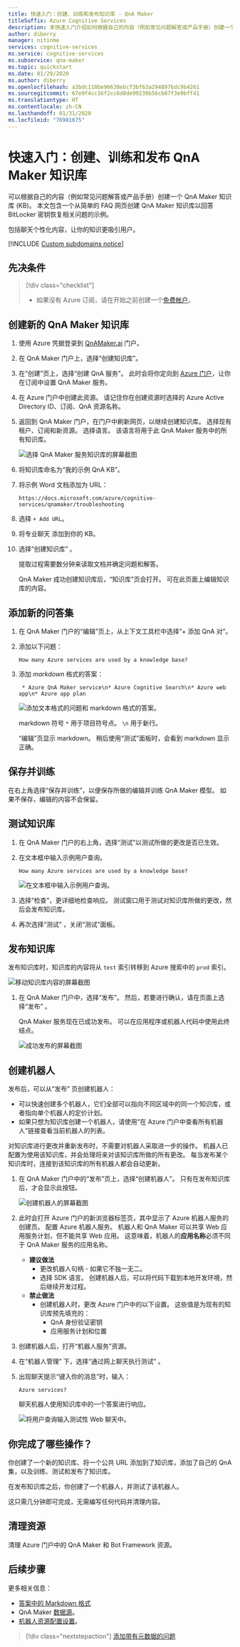 ```yaml
---
title: 快速入门：创建、训练和发布知识库 - QnA Maker
titleSuffix: Azure Cognitive Services
description: 本快速入门介绍如何根据自己的内容（例如常见问题解答或产品手册）创建一个 QnA Maker 知识库 (KB)。 此示例中的 QnA Maker 知识库根据一个简单的 FAQ 网页创建，该网页解答有关 BitLocker 密钥恢复的问题。
author: diberry
manager: nitinme
services: cognitive-services
ms.service: cognitive-services
ms.subservice: qna-maker
ms.topic: quickstart
ms.date: 01/29/2020
ms.author: diberry
ms.openlocfilehash: a3bdc118be96630ebcf3bf63a2948976dc9b4261
ms.sourcegitcommit: 67e9f4cc16f2cc6d8de99239b56cb87f3e9bff41
ms.translationtype: HT
ms.contentlocale: zh-CN
ms.lasthandoff: 01/31/2020
ms.locfileid: "76901675"
---
```

# <a name="quickstart-create-train-and-publish-your-qna-maker-knowledge-base"></a>快速入门：创建、训练和发布 QnA Maker 知识库

可以根据自己的内容（例如常见问题解答或产品手册）创建一个 QnA Maker 知识库 (KB)。 本文包含一个从简单的 FAQ 网页创建 QnA Maker 知识库以回答 BitLocker 密钥恢复相关问题的示例。

包括聊天个性化内容，让你的知识更吸引用户。

[!INCLUDE [Custom subdomains notice](../../../../includes/cognitive-services-custom-subdomains-note.md)]

## <a name="prerequisite"></a>先决条件

> [!div class="checklist"]
> * 如果没有 Azure 订阅，请在开始之前创建一个[免费帐户](https://azure.microsoft.com/free/?WT.mc_id=A261C142F)。

## <a name="create-a-new-qna-maker-knowledge-base"></a>创建新的 QnA Maker 知识库

1. 使用 Azure 凭据登录到 [QnAMaker.ai](https://QnAMaker.ai) 门户。

1. 在 QnA Maker 门户上，选择“创建知识库”。 

1. 在“创建”页上，选择“创建 QnA 服务”。   此时会将你定向到 [Azure 门户](https://ms.portal.azure.com/#create/Microsoft.CognitiveServicesQnAMaker)，让你在订阅中设置 QnA Maker 服务。

1. 在 Azure 门户中创建此资源。 请记住你在创建资源时选择的 Azure Active Directory ID、订阅、QnA 资源名称。
1. 返回到 QnA Maker 门户，在门户中刷新网页，以继续创建知识库。 选择现有租户、订阅和新资源。 选择语言。 该语言将用于此 QnA Maker 服务中的所有知识库。

   ![选择 QnA Maker 服务知识库的屏幕截图](../media/qnamaker-quickstart-kb/qnaservice-selection.png)

1. 将知识库命名为“我的示例 QnA KB”。 

1. 将示例 Word 文档添加为 URL：

    `https://docs.microsoft.com/azure/cognitive-services/qnamaker/troubleshooting`

1. 选择 `+ Add URL`。

1. 将专业聊天  添加到你的 KB。

1. 选择“创建知识库”  。

    提取过程需要数分钟来读取文档并确定问题和解答。

    QnA Maker 成功创建知识库后，“知识库”页会打开。  可在此页面上编辑知识库的内容。

## <a name="add-a-new-question-and-answer-set"></a>添加新的问答集

1. 在 QnA Maker 门户的“编辑”页上，从上下文工具栏中选择“+ 添加 QnA 对”。  
1. 添加以下问题：

    `How many Azure services are used by a knowledge base?`

1. 添加 _markdown_ 格式的答案：

    ` * Azure QnA Maker service\n* Azure Cognitive Search\n* Azure web app\n* Azure app plan`

    ![ 添加文本格式的问题和 markdown 格式的答案。](../media/qnamaker-create-publish-knowledge-base/add-question-and-answer.png)

    markdown 符号 `*` 用于项目符号点。 `\n` 用于新行。

    “编辑”页显示 markdown。  稍后使用“测试”面板时，会看到 markdown 显示正确。 

## <a name="save-and-train"></a>保存并训练

在右上角选择“保存并训练”，以便保存所做的编辑并训练  QnA Maker 模型。 如果不保存，编辑的内容不会保留。

## <a name="test-the-knowledge-base"></a>测试知识库

1. 在 QnA Maker 门户的右上角，选择“测试”以测试所做的更改是否已生效。 
1. 在文本框中输入示例用户查询。

    `How many Azure services are used by a knowledge base?`

    ![ 在文本框中输入示例用户查询。 ](../media/qnamaker-create-publish-knowledge-base/test-panel-in-qna-maker.png)

1. 选择“检查”，更详细地检查响应。  测试窗口用于测试对知识库所做的更改，然后会发布知识库。

1. 再次选择“测试”  ，关闭“测试”面板。 

## <a name="publish-the-knowledge-base"></a>发布知识库

发布知识库时，知识库的内容将从 `test` 索引转移到 Azure 搜索中的 `prod` 索引。

![移动知识库内容的屏幕截图](../media/qnamaker-how-to-publish-kb/publish-prod-test.png)

1. 在 QnA Maker 门户中，选择“发布”。  然后，若要进行确认，请在页面上选择“发布”  。

    QnA Maker 服务现在已成功发布。 可以在应用程序或机器人代码中使用此终结点。

    ![成功发布的屏幕截图](../media/qnamaker-create-publish-knowledge-base/publish-knowledge-base-to-endpoint.png)

## <a name="create-a-bot"></a>创建机器人

发布后，可以从“发布”  页创建机器人：

* 可以快速创建多个机器人，它们全部可以指向不同区域中的同一个知识库，或者指向单个机器人的定价计划。
* 如果只想为知识库创建一个机器人，请使用“在 Azure 门户中查看所有机器人”链接查看当前机器人的列表。 

对知识库进行更改并重新发布时，不需要对机器人采取进一步的操作。 机器人已配置为使用该知识库，并会处理将来对该知识库所做的所有更改。 每当发布某个知识库时，连接到该知识库的所有机器人都会自动更新。

1. 在 QnA Maker 门户中的“发布”页上，选择“创建机器人”。   只有在发布知识库后，才会显示此按钮。

    ![创建机器人的屏幕截图](../media/qnamaker-create-publish-knowledge-base/create-bot-from-published-knowledge-base-page.png)

1. 此时会打开 Azure 门户的新浏览器标签页，其中显示了 Azure 机器人服务的创建页。 配置 Azure 机器人服务。 机器人和 QnA Maker 可以共享 Web 应用服务计划，但不能共享 Web 应用。 这意味着，机器人的**应用名称**必须不同于 QnA Maker 服务的应用名称。

    * **建议做法**
        * 更改机器人句柄 - 如果它不独一无二。
        * 选择 SDK 语言。 创建机器人后，可以将代码下载到本地开发环境，然后继续开发过程。
    * **禁止做法**
        * 创建机器人时，更改 Azure 门户中的以下设置。 这些值是为现有的知识库预先填充的：
           * QnA 身份验证密钥
           * 应用服务计划和位置


1. 创建机器人后，打开“机器人服务”资源。 
1. 在“机器人管理”  下，选择“通过网上聊天执行测试”  。
1. 出现聊天提示“键入你的消息”时，输入： 

    `Azure services?`

    聊天机器人使用知识库中的一个答案进行响应。

    ![将用户查询输入测试性 Web 聊天中。](../media/qnamaker-create-publish-knowledge-base/test-web-chat.png)

## <a name="what-did-you-accomplish"></a>你完成了哪些操作？

你创建了一个新的知识库、将一个公共 URL 添加到了知识库，添加了自己的 QnA 集，以及训练、测试和发布了知识库。

在发布知识库之后，你创建了一个机器人，并测试了该机器人。

这只需几分钟即可完成，无需编写任何代码并清理内容。

## <a name="clean-up-resources"></a>清理资源

清理 Azure 门户中的 QnA Maker 和 Bot Framework 资源。

## <a name="next-steps"></a>后续步骤

更多相关信息：

* [答案中的 Markdown 格式](../reference-markdown-format.md)
* QnA Maker [数据源](../concepts/knowledge-base.md)。
* [机器人资源配置设置](../tutorials/create-qna-bot.md)。

> [!div class="nextstepaction"]
> [添加带有元数据的问题](add-question-metadata-portal.md)
